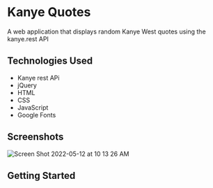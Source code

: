 # Kanye Quotes

A web application that displays random Kanye West quotes using the kanye.rest API

## Technologies Used

* Kanye rest APi
* jQuery
* HTML
* CSS
* JavaScript
* Google Fonts

## Screenshots
![Screen Shot 2022-05-12 at 10 13 26 AM](https://user-images.githubusercontent.com/91226782/168095670-b633ba7f-deb3-4564-9361-f413d7504012.png)


## Getting Started

